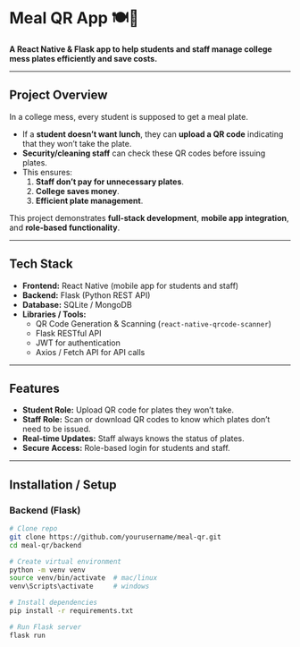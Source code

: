 # Meal QR App 🍽️📱

**A React Native & Flask app to help students and staff manage college mess plates efficiently and save costs.**

---

## Project Overview

In a college mess, every student is supposed to get a meal plate.

- If a **student doesn’t want lunch**, they can **upload a QR code** indicating that they won’t take the plate.
- **Security/cleaning staff** can check these QR codes before issuing plates.
- This ensures:
  1. **Staff don’t pay for unnecessary plates**.
  2. **College saves money**.
  3. **Efficient plate management**.

This project demonstrates **full-stack development**, **mobile app integration**, and **role-based functionality**.

---

## Tech Stack

- **Frontend:** React Native (mobile app for students and staff)
- **Backend:** Flask (Python REST API)
- **Database:** SQLite / MongoDB
- **Libraries / Tools:**
  - QR Code Generation & Scanning (`react-native-qrcode-scanner`)
  - Flask RESTful API
  - JWT for authentication
  - Axios / Fetch API for API calls

---

## Features

- **Student Role:** Upload QR code for plates they won’t take.
- **Staff Role:** Scan or download QR codes to know which plates don’t need to be issued.
- **Real-time Updates:** Staff always knows the status of plates.
- **Secure Access:** Role-based login for students and staff.

---



## Installation / Setup

### Backend (Flask)
```bash
# Clone repo
git clone https://github.com/yourusername/meal-qr.git
cd meal-qr/backend

# Create virtual environment
python -m venv venv
source venv/bin/activate  # mac/linux
venv\Scripts\activate     # windows

# Install dependencies
pip install -r requirements.txt

# Run Flask server
flask run
